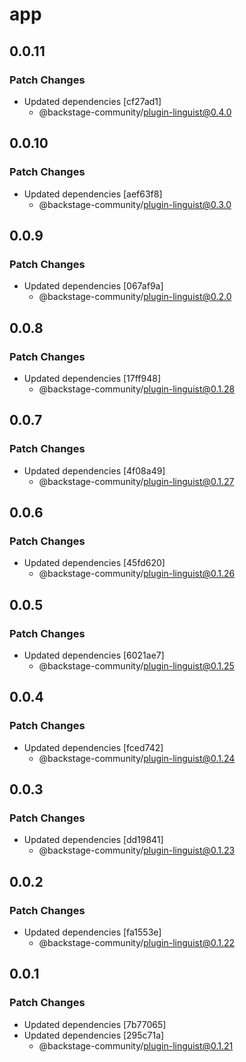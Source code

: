# app

## 0.0.11

### Patch Changes

- Updated dependencies [cf27ad1]
  - @backstage-community/plugin-linguist@0.4.0

## 0.0.10

### Patch Changes

- Updated dependencies [aef63f8]
  - @backstage-community/plugin-linguist@0.3.0

## 0.0.9

### Patch Changes

- Updated dependencies [067af9a]
  - @backstage-community/plugin-linguist@0.2.0

## 0.0.8

### Patch Changes

- Updated dependencies [17ff948]
  - @backstage-community/plugin-linguist@0.1.28

## 0.0.7

### Patch Changes

- Updated dependencies [4f08a49]
  - @backstage-community/plugin-linguist@0.1.27

## 0.0.6

### Patch Changes

- Updated dependencies [45fd620]
  - @backstage-community/plugin-linguist@0.1.26

## 0.0.5

### Patch Changes

- Updated dependencies [6021ae7]
  - @backstage-community/plugin-linguist@0.1.25

## 0.0.4

### Patch Changes

- Updated dependencies [fced742]
  - @backstage-community/plugin-linguist@0.1.24

## 0.0.3

### Patch Changes

- Updated dependencies [dd19841]
  - @backstage-community/plugin-linguist@0.1.23

## 0.0.2

### Patch Changes

- Updated dependencies [fa1553e]
  - @backstage-community/plugin-linguist@0.1.22

## 0.0.1

### Patch Changes

- Updated dependencies [7b77065]
- Updated dependencies [295c71a]
  - @backstage-community/plugin-linguist@0.1.21
